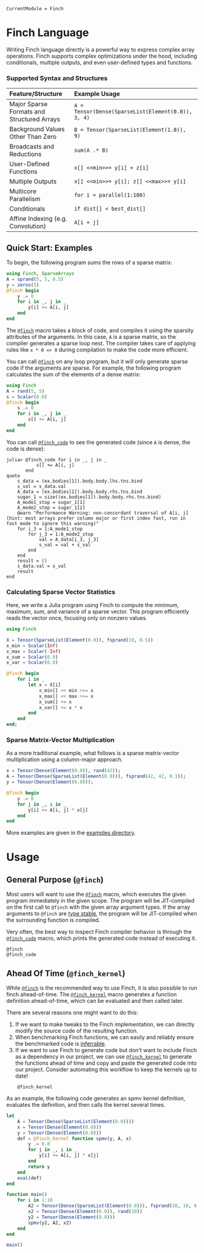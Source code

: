 ```@meta
CurrentModule = Finch
```

# Finch Language

Writing Finch language directly is a powerful way to express complex array
operations. Finch supports complex optimizations under the hood, including
conditionals, multiple outputs, and even user-defined types and functions.

### Supported Syntax and Structures

| Feature/Structure                          | Example Usage                                      |
|:------------------------------------------ |:-------------------------------------------------- |
| Major Sparse Formats and Structured Arrays | `A = Tensor(Dense(SparseList(Element(0.0)), 3, 4)` |
| Background Values Other Than Zero          | `B = Tensor(SparseList(Element(1.0)), 9)`          |
| Broadcasts and Reductions                  | `sum(A .* B)`                                      |
| User-Defined Functions                     | `x[] <<min>>= y[i] + z[i]`                         |
| Multiple Outputs                           | `x[] <<min>>= y[i]; z[] <<max>>= y[i]`             |
| Multicore Parallelism                      | `for i = parallel(1:100)`                          |
| Conditionals                               | `if dist[] < best_dist[]`                          |
| Affine Indexing (e.g. Convolution)         | `A[i + j]`                                         |

## Quick Start: Examples

To begin, the following program sums the rows of a sparse matrix:

```julia
using Finch, SparseArrays
A = sprand(5, 5, 0.5)
y = zeros(5)
@finch begin
    y .= 0
    for i in _, j in _
        y[i] += A[i, j]
    end
end
```

The [`@finch`](@ref) macro takes a block of code, and compiles it using the sparsity
attributes of the arguments. In this case, `A` is a sparse matrix, so the
compiler generates a sparse loop nest. The compiler takes care of applying rules
like `x * 0 => 0` during compilation to make the code more efficient.

You can call [`@finch`](@ref) on any loop program, but it will only generate sparse code
if the arguments are sparse. For example, the following program calculates the
sum of the elements of a dense matrix:

```julia
using Finch
A = rand(5, 5)
s = Scalar(0.0)
@finch begin
    s .= 0
    for i in _, j in _
        s[] += A[i, j]
    end
end
```

You can call [`@finch_code`](@ref) to see the generated code (since `A` is dense, the
code is dense):

```jldoctest example1; setup=:(using Finch; A = rand(5, 5); s = Scalar(0))
julia> @finch_code for i in _, j in _
           s[] += A[i, j]
       end
quote
    s_data = (ex.bodies[1]).body.body.lhs.tns.bind
    s_val = s_data.val
    A_data = (ex.bodies[1]).body.body.rhs.tns.bind
    sugar_1 = size((ex.bodies[1]).body.body.rhs.tns.bind)
    A_mode1_stop = sugar_1[1]
    A_mode2_stop = sugar_1[2]
    @warn "Performance Warning: non-concordant traversal of A[i, j] (hint: most arrays prefer column major or first index fast, run in fast mode to ignore this warning)"
    for i_3 = 1:A_mode1_stop
        for j_3 = 1:A_mode2_stop
            val = A_data[i_3, j_3]
            s_val = val + s_val
        end
    end
    result = ()
    s_data.val = s_val
    result
end
```

### Calculating Sparse Vector Statistics

Here, we write a Julia program using Finch to compute the minimum, maximum, sum, and variance of a sparse vector. This program efficiently reads the vector once, focusing only on nonzero values.

```julia
using Finch

X = Tensor(SparseList(Element(0.0)), fsprand(10, 0.5))
x_min = Scalar(Inf)
x_max = Scalar(-Inf)
x_sum = Scalar(0.0)
x_var = Scalar(0.0)

@finch begin
    for i in _
        let x = X[i]
            x_min[] << min >>= x
            x_max[] << max >>= x
            x_sum[] += x
            x_var[] += x * x
        end
    end
end;
```

### Sparse Matrix-Vector Multiplication

As a more traditional example, what follows is a sparse matrix-vector multiplication using a column-major approach.

```julia
x = Tensor(Dense(Element(0.0)), rand(42));
A = Tensor(Dense(SparseList(Element(0.0))), fsprand(42, 42, 0.1));
y = Tensor(Dense(Element(0.0)));

@finch begin
    y .= 0
    for j in _, i in _
        y[i] += A[i, j] * x[j]
    end
end
```

More examples are given in the [examples directory](https://github.com/finch-tensor/Finch.jl/blob/main/docs/examples).

# Usage

## General Purpose (`@finch`)

Most users will want to use the [`@finch`](@ref) macro, which executes the given
program immediately in the given scope. The program will be JIT-compiled on the
first call to `@finch` with the given array argument types. If the array
arguments to `@finch` are [type
stable](https://docs.julialang.org/en/v1/manual/faq/#man-type-stability), the
program will be JIT-compiled when the surrounding function is compiled.

Very often, the best way to inspect Finch compiler behavior is through the
[`@finch_code`](@ref) macro, which prints the generated code instead of
executing it.

```@docs
@finch
@finch_code
```

## Ahead Of Time (`@finch_kernel`)

While [`@finch`](@ref) is the recommended way to use Finch, it is also possible
to run finch ahead-of-time. The [`@finch_kernel`](@ref) macro generates a
function definition ahead-of-time, which can be evaluated and then called later.

There are several reasons one might want to do this:

 1. If we want to make tweaks to the Finch implementation, we can directly modify the source code of the resulting function.
 2. When benchmarking Finch functions, we can easily and reliably ensure the benchmarked code is [inferrable](https://docs.julialang.org/en/v1/devdocs/inference/).
 3. If we want to use Finch to generate code but don't want to include Finch as a dependency in our project, we can use [`@finch_kernel`](@ref) to generate the functions ahead of time and copy and paste the generated code into our project.  Consider automating this workflow to keep the kernels up to date!

```@docs
    @finch_kernel
```

As an example, the following code generates an spmv kernel definition, evaluates
the definition, and then calls the kernel several times.

```julia
let
    A = Tensor(Dense(SparseList(Element(0.0))))
    x = Tensor(Dense(Element(0.0)))
    y = Tensor(Dense(Element(0.0)))
    def = @finch_kernel function spmv(y, A, x)
        y .= 0.0
        for j in _, i in _
            y[i] += A[i, j] * x[j]
        end
        return y
    end
    eval(def)
end

function main()
    for i in 1:10
        A2 = Tensor(Dense(SparseList(Element(0.0))), fsprand(10, 10, 0.1))
        x2 = Tensor(Dense(Element(0.0)), rand(10))
        y2 = Tensor(Dense(Element(0.0)))
        spmv(y2, A2, x2)
    end
end

main()
```
